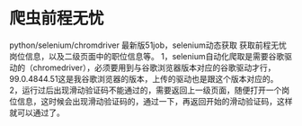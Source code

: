 # 爬虫前程无忧
python/selenium/chromdriver
最新版51job，selenium动态获取
获取前程无忧岗位信息，以及二级页面中的职位信息等。
1，selenium自动化爬取是需要谷歌驱动的（chromedriver），必须要用到与谷歌浏览器版本对应的谷歌驱动才行， 99.0.4844.51这是我谷歌浏览器的版本，上传的驱动也是跟这个版本对应的。
2，运行过后出现滑动验证码不能通过的，需要返回上一级页面，随便打开一个岗位信息，这时候会出现滑动验证码的，通过一下，再返回开始的滑动验证码，这样就可以通过了。
